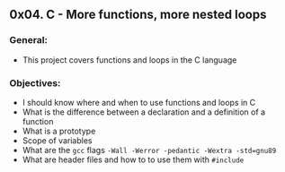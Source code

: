 ## 0x04. C - More functions, more nested loops

### General:
- This project covers functions and loops in the C language

### Objectives:
- I should know where and when to use functions and loops in C
- What is the difference between a declaration and a definition of a function
- What is a prototype
- Scope of variables
- What are the `gcc` flags `-Wall -Werror -pedantic -Wextra -std=gnu89`
- What are header files and how to to use them with `#include`

